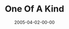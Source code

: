 ---
layout: message
category: message
series: "The Life"
title: "One Of A Kind"
date: 2005-04-02-00-00
message_id: 126
audio: "http://s3.amazonaws.com/crossroads-media/messages/audio/The_Life_06_04-02-05_One_of_a_Kind.mp3"
audio-duration: "42:27"
tag: 
 - many-paths
 - new-age
 - jesus
 - the-life
 - john
 - lord
 - liar
 - lunatic
 - one-way
 - wells
explicit: false
---